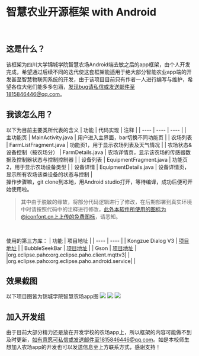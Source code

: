 # 智慧农业开源框架 with Android
</br>

## 这是什么？
该框架为四川大学锦城学院智慧农场Android端去敏之后的app框架，由个人开发完成，希望通过后续不同的迭代使这套框架能适用于绝大部分智能农业app端的开发甚至智慧物联网系统的开发，由于该项目目前只有作者一人进行编写与维护，希望各位大佬们能多多包涵，发现bug请私信或发送邮件至1815846446@qq.com。

## 我该怎么用？
以下为目前主要类所代表的含义
|  功能   | 代码实现  | 注释 |
|  ----  | ----  | ---- |
| 主功能页 | MainActivity.java | 用户进入主界面，bar切换不同功能页 |
| 农场列表  | FarmListFragment.java | 功能页1，用于显示农场列表及天气情况 |
| 农场状态&设备控制（按农场分）  | FarmDetails.java | 农场详情页，显示该农场的传感器数据及控制器状态与控制控制器 |
| 设备列表 | EquipmentFragment.java | 功能页2，用于显示农场设备类型 |
| 设备详情 | EquipmentDetails.java | 设备详情页，显示所有农场该类设备的状态与控制 |
</br>
操作步骤嘛，git clone到本地，用Android studio打开，等待编译，成功后便可开始使用啦。</br>

>其中由于脱敏的缘故，将部分代码逻辑进行了修改，在后期部署到真实环境中时请按照代码中的注释进行修改，此外本软件所使用的图标为@iconfont.cn上上传的免费图标，请悉知。
</br>

使用的第三方库：
|  功能   | 项目地址  |
|  ----  | ----  |
| Kongzue Dialog V3 | [项目地址](https://github.com/kongzue/DialogV3) |
| BubbleSeekBar  | [项目地址](https://github.com/woxingxiao/BubbleSeekBar) |
| Gson | [项目地址](https://github.com/google/gson) |
|org.eclipse.paho:org.eclipse.paho.client.mqttv3| |
|org.eclipse.paho:org.eclipse.paho.android.service| |
</br>

## 效果截图
以下项目图皆为锦城学院智慧农场app图
![](https://github.com/slatejack/openSmartFarm/blob/main/buildimg/%E9%A2%84%E8%A7%881.jpg?raw=true)
![](https://github.com/slatejack/openSmartFarm/blob/main/buildimg/%E9%A2%84%E8%A7%882.jpg?raw=true)
![](https://github.com/slatejack/openSmartFarm/blob/main/buildimg/%E9%A2%84%E8%A7%883.jpg?raw=true)

## 加入开发组
由于目前大部分精力还是放在开发学校的农场app上，所以框架的内容可能做不到及时更新，如有意愿可私信或发送邮件至1815846446@qq.com。如是本校师生想加入农场app的开发也可以发送信息至上方联系方式，感谢支持！

